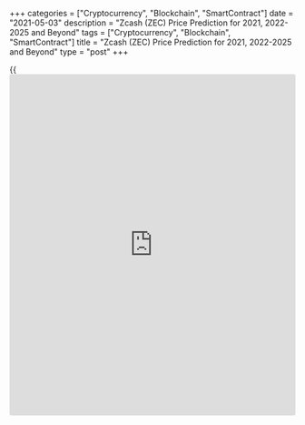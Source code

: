 +++
categories = ["Cryptocurrency", "Blockchain", "SmartContract"]
date = "2021-05-03"
description = "Zcash (ZEC) Price Prediction for 2021, 2022-2025 and Beyond"
tags = ["Cryptocurrency", "Blockchain", "SmartContract"]
title = "Zcash (ZEC) Price Prediction for 2021, 2022-2025 and Beyond"
type = "post"
+++

{{<iframe id="large-banner" src="https://www.bounty.group/#slide=17.0" width="100%" height="600" scrolling="no" style="border: 0px solid rgb(216, 221, 230); border-radius: 3px;">}}

2021-05-03

2021-05-03

Zcash Predictions: Should You Invest in ZECJana Kane

Despite [regulation](https://www.playgroundfx.com/blog/forex-broker-regulation/) restrictions, the popularity of cryptocurrencies has
been growing over the years. We all have heard about Bitcoin, Ethereum,
and Litecoin. Still, there are other digital assets that can provide
[investor](https://www.fintechee.com/tutorial-for-forex-trading/investor-mode/)s with exciting opportunities. ZEC is one of them.

Zcash is one of the most promising tokens with a high level of
anonymity. It's the first open-source digital asset based on a
[blockchain](https://www.letsplayfx.com/blog/trade-forex-with-bitcoin/). The coin appeared on October 28, 2016. Bitcoin’s framework
became a foundation for Zcash, which is why both coins have many things
in common. Still, their value differs significantly – BTC is near
$20,000, while ZEC is still below $100. What determines the price of
Zcash? How much will Zcash be worth?

Zcash price prediction is not an easy thing. In this guide, we will
consider not only [historical](https://www.fintechee.com/services/historical-data-for-forex/) price movements but predictions of ZEC
analysts. To make your future investing more successful, we will
highlight factors that affect the coin's market price, so you will be
able to make your own Zcash price forecasts. Will the price of Zcash go
up? Let's find out!

The article covers the following subjects:

## Zcash: What Is Inside?

Before we consider price movements, let’s answer one simple question -
what is [Zcash][1]? Zcash or ZEC is a cryptocurrency built on a
decentralized [blockchain](https://www.letsplayfx.com/blog/trade-forex-with-bitcoin/) that includes open-source code. That is its
main similarity with Bitcoin. Another thing Zcash shares with BTC is the
cap. Both cryptocurrencies have a limited offer of 21 million units.

However, ZEC, as a privacy coin, takes further steps to protect its
users. The system was developed to provide users and their transactions
with anonymity. ZEC increases privacy by applying zero-knowledge proofs
(zk-SNARKs). It allows users to validate transactions without disclosure
of information that could affect the user's privacy. At the same time,
the ZEC coin has an exciting feature. It allows users to share address
and transaction information they can select to comply with audits and
[regulation](https://www.playgroundfx.com/blog/forex-broker-regulation/)s.

According to its developers, ZEC is built on strong science. Let's talk
more about ZEC addresses. They are divided into two types:

Z-addresses are private, while t-addresses are considered transparent.
There are four transaction types between these kinds of addresses Two
address types are interconnected. You can transfer funds between both
address types. The only requirement is to be aware of the privacy
implications.

The key advantages of Zcash are low-rate transactions, the anonymity of
users and transactions, disclosure of payment data to a third party,
transaction expiration, and multiple signatures for transactions.

The main factor that contributed to the development of cryptocurrency is
privacy. ZEC submits a high degree of it and can be called a "leading
privacy" coin. Yet, this cryptocurrency hasn't reached the highs of BTC.
What is Zcash’s future? We’ll address that next.

## The Price History of ZEC: Focus on 2020

The development of Zcash dates back to the creation of ZeroCash
cryptographic protocol, which was supposed to become a supplement of
well-known Bitcoin. As the developers of Zerocash couldn't agree with
Bitcoin founders, a new cryptocurrency, Zcash, was formed.

This digital currency was supposed to keep the ideology of ZeroCash but
use a protocol separated from Bitcoin. On October 28, 2016, the new
Zcash cryptocurrency was officially released. The launch of the private
ZEC coin attracted a lot of attention. As a result, its price
skyrocketed to around $6,000. However, later it balanced in the area of
$40-70.

According to [Coinmarketcap][2], ZEC is the 35th largest cryptocurrency
worldwide. Still, despite its functionality, it's not among the 15
largest digital assets. In 2018, the price of ZEC was around $900. Since
2019, it has fluctuated within a narrow range of $30-$70. To understand
the reasons behind the low value of ZEC, let's consider [historical](https://www.fintechee.com/services/historical-data-for-forex/) price
movements.

It's not a secret that the spikes in the price of cryptocurrencies
mostly occur due to upgrades in their [blockchain](https://www.letsplayfx.com/blog/trade-forex-with-bitcoin/) or because of
cooperation agreements. The same factors led to Zcash’s growth.

The first significant event happened in May 2017. Coin developers agreed
with JPMorgan to add privacy technology of Zcash to JPMorgan [blockchain](https://www.letsplayfx.com/blog/trade-forex-with-bitcoin/)
platform. At that time, ZEC coin's capitalization and market value
reached the top and led the currency to the top-10 crypto assets. In
June 2017, ZEC traded near $400.

The all-around crypto popularity caused a further rise at the beginning
of 2018. The price was around $900. Later, the crypto boom effect calmed
down, and Zcash returned to its normal rate.

The next significant upward movement was in June 2018, when the price
climbed above $100. The rise could be caused just by the strength of
bulls who tried to push Zcash from its lowest level since 2017.

Later the price increased in February 2020. However, bulls were not
strong enough to keep the price at highs. As a result, ZEC plunged below
$25 in March 2017. In August 2020, Zcash was pushed to $100. Although
ZEC lost in value in September 2020, this surge helped the
cryptocurrency move from previous lows.

ZEC protocol went through a vast number of upgrades. Still, halving
became one of the most important events of 2020. Halving is a standard
procedure for cryptocurrencies. However, it has an impact on Zcash’s
future value for sure. On November 28, ZEC underwent halving. It meant
that the reward of ZEC miners was reduced twice from 6.25 to 3.125 ZEC
per block. As anticipated, the event caused a fall in price, but the
coin managed to recover quickly.

## Zcash Price Target for 2021: How High Can Zcash Go?

As you can notice, Zcash is highly volatile. It's not simple to predict
its value in advance. That's why it's worth checking Zcash forecasts of
crypto experts. We have gathered several opinions that will allow you to
formulate an outlook for 2021.

According to [WalletInvestor][3], Zcash is supposed to be a high-risk
investment opportunity. A 1-year projection is $55.304. The change will
amount to -22.968%.

[DigitalCoinPrice][4] agrees with WalletInvestor and doesn't predict
that ZEC will become expensive in 2021. The [website](https://www.playgroundfx.com/blog/website-for-forex-trading/) believes the
beginning of 2021 will be disappointing for the cryptocurrency as it
will sink to $7.36. The coin will get a chance to recover in the next
two months, but the roof will be set slightly above $50. By the end of
the year, the price will stay in the range of $30-40.

[CryptoGround.com][5] sees ZEC near $57 in 2021. It means that the
cryptocurrency will fall next year. Still, the longer-term ZEC price
prediction is shinier. Read on to know whether Zcash will cost $1000 in
the future.

[Previsioni Bitcoin][6] is among the few experts who believe in the
surge of ZEC in 2021. The platform sees Zcash at $576.79 in December
2021.

[TradingBeasts][7] says Zcash will be able to reach $90 by December
2021, while the minimum price will be slightly above $55 (January 2021).

## Technical Analysis of ZEC/USD: How High Will Zcash Go?

We start our [ZEC/US dollar][1] technical analysis with the H1 time
frame to determine the most stable market trends.

Look at the prediction chart below:

First, let's identify global trends and the key levels. The ZEC coin has
been updating its local highs and lows since March 2020. As a result,
the trend has been bullish in the last months. It's marked as a blue
line in the chart.

I marked important trade volume peaks as blue dots. Japanese
candlesticks located above them identify the key levels.

One of the important peaks formed as early as November 2017. The green
candle with the peak at around 375 marks it. The next moment of the
trading activity is April 2018. The low of that month's candle forms the
actual resistance level for the current price at 180 USD.

The chart also suggests that the [historical](https://www.fintechee.com/services/historical-data-for-forex/) support level formed at 16.5
USD.

### Zcash price prediction for next three months

Next, let's continue our technical analysis on the [Zcash weekly
chart][1]. Note that the downward price movement on the last bars occurs
together with a steep increase in trading volumes. The price didn't
break the value of 180 USD, thus confirming the sellers' serious
intentions. At that level, draw the trend line projection, marking the
limits of a wide trading channel.

Also, the chart indicates that the last weekly candle looks like the
long-legged doji. So, there's a fierce fight between bulls and bears,
and a correction is very likely to occur. At the same time, if the price
consolidates above the level of 180 USD, the situation will take a
U-turn. The prospects of the Zcash projected growth to the value of 370
- 375 USD will be realistic.

Based on the trend channels and the Bollinger bands' width, the ZEC
price's likeliest outlook in the next three months will be a flat
movement between 100 dollars and 180 dollars, leading to a smooth
correction in general.

### Monthly Zcash price forecast for 2021

Here's the [Zcash][8] long-term technical analysis, a detailed forecast
for this year, and probable price targets. I plotted candlestick
projections for each month, based on the Bollinger bands width.

The likeliest scenario for up to October 2021 is that the latest upward
momentum will correct. A pullback from the nearest support level of 180
USD can confirm that. Future prices will most likely fluctuate in the
range of 60-120 dollars.

The general bullish trend will continue. Thus, from November 2021, we
can expect that the correction will end, and the cryptocurrency will
continue moving in an ascending channel. This year's target is to retest
the level of 180 USD.

Check the final [ZEC/USD][8] projected values in the table below:

 **Month**

|

 **ZECUSD Price**  
  
---|---  
  
 **Minimum**

|

 **Maximum**  
  
 **February 2021**

|

 **107**

|

 **190**  
  
 **March 2021**

|

 **100**

|

 **185**  
  
 **April 2021**

|

 **94**

|

 **177**  
  
 **May 2021**

|

 **90**

|

 **171**  
  
 **June 2021**

|

 **90**

|

 **161**  
  
 **July 2021**

|

 **83**

|

 **151**  
  
 **August 2021**

|

 **75**

|

 **140**  
  
 **September 2021**

|

 **70**

|

 **135**  
  
 **October 2021**

|

 **61**

|

 **120**  
  
 **November 2021**

|

 **67**

|

 **135**  
  
 **December 2021**

|

 **87**

|

 **170**  
  
 **[ZECUSD][9] Technical analysis provided by[][10][Michael
Hypov][11].**

## Weekly Elliott wave ZCash analysis as of 03.05.2021

The ZECUSD cryptocurrency pair is expected to follow a global corrective
trend. A simple zigzag A-B-C is forming here. The zigzag's sub-waves A
and B have fully formed. Wave A is a 5-wave impulse, and wave b is a
correction formed as a triple zigzag. Since March 2020, the first part
of an ascending impulse wave C has been forming in the market. Only its
first two small sub-waves [1] and [2] have fully developed so far. Let’s
have a detailed look at the chart’s last segment on the H8 time frame.

We see the ascending third wave's initial part developing. It might form
as a five-wave impulse (1)-(2)-(3)-(4)-(5). Sub-waves (1) and (2) and
sub-waves of a smaller degree 1 and 2 have fully formed by now. The
price is expected to rise in impulse 3's first part above the level of
298.00 marked by ascending impulse wave 1 in the near time. In that
scenario, long positions can be considered.

### Weekly [ZECUSD][8] trading plan:

Buy 254.05, TP 298.00

[ZECUSD][8] _Elliott wave analysis is presented by an independent
analyst,_[ _Roman Onegin_][12] _._

## Zcash – Should You Buy or Sell in 2022?

Surprisingly, those experts who believe in the surge in 2021 see Zcash
declining a year later. In comparison, bearish analysts turn to become
bullish for 2022. Check the predictions.

  * Well, WalletInvestor analysts believe that ZEC will be going down in 2021, but does the cryptocurrency have chances in 2022? 2022 is expected to be promising for ZEC. The price may break above $500 in October-November 2022. During the year, the price is anticipated to fluctuate slightly above $300.

  * TradingBeasts see ZEC’s target around $110 by December 2022. The minimum price of $62.61 may occur at the beginning of the year. Although the minimum price is below the current price, it's still not an enormous risk for traders.

  * DigitalCoinPrice experts don't believe in the strength of Zcash in 2022. The price may decline to $28.76.

  * Previsioni Bitcoin is bearish about ZEC for 2022. The platform sees the crypto asset to fall as low as $290.89 in November 2022. The average price will amount to $450. You may be surprised we say that the price will fall. But don’t forget that the platform predicts ZEC above $500 in 2021. 

  * CryptoGround.com analysts tell their readers that the price of ZEC will be about $329. Considering its disappointing forecast for 2021, we can conclude that ZEC is a long-term investment that may require your patience and funds to hold positions open.

## Zcash Price Target in 2023: Still Any Hopes?

It becomes harder to predict the price of the cryptocurrency from a
long-term perspective. Still, analysts try to do that.

  * CryptoGround.com is among the few predictors who see the price of ZEC constantly rising. In 2023, the projected value of Zcash is supposed to increase to $436. 

  * Previsioni Bitcoin sees the lowest price of ZEC in May 2023 at $217. The crypto asset will fall in 2023. Still, the average rate is set at $280. 

  * According to DigitalCoinPrice, ZEC will equal $39.7 in 2023. It's much lower than predictions of other experts.

  * TradingBeasts experts are sure that ZEC's rise will occur only in December 2023, and then the price will be able to climb to $131. 

  * WalletInvestor considers a bullish opportunity for ZEC in 2023. The price is supposed to rise above $500 in June 2023. In October, ZEC will surge above $700. 

## Zcash Price Prediction From 2025-2030

Although many analysts make long-term ZEC predictions, you should know
they are approximate. As ZEC is one of the most volatile crypto assets,
it's hard to predict its price with a high degree of accuracy. To not be
fooled, we recommend applying fundamental and technical analysis and
reviewing your projections frequently.

Not all analysts are ready to provide such a long-term forecast.
DigitalCoinPrice sees that ZEC will rise above $100. Still, the increase
will be capped near $171 in 2026.

WalletInvestor offers the most exciting prediction. The service believes
ZEC will skyrocket above $1000 in 2025.

## How Has the Price of Zcash Changed Over Time?

Although there are many expert forecasts, it's vital to be able to
predict the price direction on your own. One of the most frequent
questions is, “why is Zcash going up?” Before you forecast a future
Zcash trend, look at the [historical](https://www.fintechee.com/services/historical-data-for-forex/) price movement.

As you can see, the price can be at the beginning of the bullish trend.
However, further direction will highly depend on fundamental factors. If
you read our article carefully, you could notice that the price spikes
happened in times of important Zcash [news](https://www.letsplayfx.com/blog/forex-news-website/). Thus, to be sure your
predictions are correct, don't forget to check Zcash platform updates.

## Conclusion

 **Year**

|

 **Mid-Year**

|

 **Year-End**

|

 **Tod/End, %**  
  
---|---|---|---  
  
2021

|

53.9

|

58.9

|

-11.1  
  
2022

|

27.7

|

30.1

|

-54.55  
  
2023

|

16.0

|

12.5

|

-81.13  
  
2024

|

17.8

|

29.5

|

-55.46  
  
2025

|

40.7

|

70.5

|

+6.4  
  
2026

|

83.6

|

206.3

|

+211.49  
  
2027

|

300.0

|

279.4

|

+321.86  
  
2028

|

521.3

|

623.1

|

+840.81  
  
2029

|

721.2

|

750.1

|

+1032.57  
  
2030

|

800.0

|

945.4

|

+1327.45  
  


Despite mixed forecasts, Zcash seems to be a good investment. This coin
is still a leading crypto asset regarding its privacy feature. It means
that it's unlikely the coin will disappear as other small
cryptocurrencies have done. If the developers come up with new ideas,
the currency will keep climbing.



Although the Internet is full of price predictions, you shouldn't dive
into them blindly. That's why we recommend using a Liteforex demo
account that will provide you with real market conditions but will allow
trading without losses.

If you don't try trading on [demo account][13] before entering the real
market, you risk losing a lot despite analysts' predictions. As you
could notice, ZEC is one of the most volatile crypto assets. The price
suffers significant spikes. Thus, the risks of mistakes increase
significantly, especially if you are a newbie trader.

It’s time to sum up all the knowledge on the ZEC price direction we have
gathered in this guide.

 _Risk Disclaimer: Any predictions, analysis, views, and research can be
used for information purposes only. The article does not constitute
investment recommendations. Additional research is required before
decision-making._

Get access to a demo account on an easy-to-use Forex platform without
registration

[ Go to Demo Account ][14]

## Price chart of ZECUSD in real time mode

The content of this article reflects the author’s opinion and does not
necessarily reflect the official position of LiteForex. The material
published on this page is provided for informational purposes only and
should not be considered as the provision of investment advice for the
purposes of Directive 2004/39/EC.

Rate this article:

{{value}}

( {{count}} {{title}} )

   1. my.liteforex.com/trading/info?symbol=ZECUSD
   2. [Coinmarketcap](https://www.playgroundfx.com/blog/coinmarketcap-creator/).com/
   3. wallet[investor](https://www.fintechee.com/tutorial-for-forex-trading/investor-mode/).com/forecast/zcash-prediction
   4. digitalcoinprice.com/forecast/zcash/2021
   5. www.cryptoground.com/zcash-price-prediction
   6. www.previsioni[bitcoin](https://www.letsplayfx.com/blog/forex-for-bitcoin/).it/en/forecast-zcash-2021/
   7. tradingbeasts.com/price-prediction/zcash
   8. my.liteforex.com/trading/chart?symbol=ZECUSD
   9. my.liteforex.com/trading/chart?symbol=ZECUSD
   10. www.liteforex.com/blog/?author=72
   11. www.liteforex.com/ru/blog/?author=72
   12. www.liteforex.com/blog/?author=80
   13. my.liteforex.com/trading/chart?symbol=ZECUSD&returnUrl=true
   14. my.liteforex.com/trading/?category=analysts-opinions&slug=zcash-price-prediction-forecast&type=currency